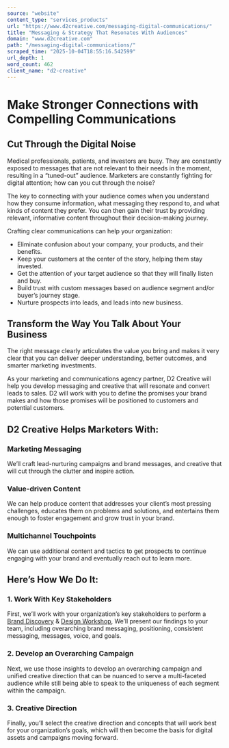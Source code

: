 ```yaml
---
source: "website"
content_type: "services_products"
url: "https://www.d2creative.com/messaging-digital-communications/"
title: "Messaging & Strategy That Resonates With Audiences"
domain: "www.d2creative.com"
path: "/messaging-digital-communications/"
scraped_time: "2025-10-04T18:55:16.542599"
url_depth: 1
word_count: 462
client_name: "d2-creative"
---
```


# Make Stronger Connections with Compelling Communications

## Cut Through the Digital Noise

Medical professionals, patients, and investors are busy. They are constantly exposed to messages that are not relevant to their needs in the moment, resulting in a “tuned-out” audience. Marketers are constantly fighting for digital attention; how can you cut through the noise?

The key to connecting with your audience comes when you understand how they consume information, what messaging they respond to, and what kinds of content they prefer. You can then gain their trust by providing relevant, informative content throughout their decision-making journey.

Crafting clear communications can help your organization:

* Eliminate confusion about your company, your products, and their benefits.
* Keep your customers at the center of the story, helping them stay invested.
* Get the attention of your target audience so that they will finally listen and buy.
* Build trust with custom messages based on audience segment and/or buyer’s journey stage.
* Nurture prospects into leads, and leads into new business.

## Transform the Way You Talk About Your Business

The right message clearly articulates the value you bring and makes it very clear that you can deliver deeper understanding, better outcomes, and smarter marketing investments.

As your marketing and communications agency partner, D2 Creative will help you develop messaging and creative that will resonate and convert leads to sales. D2 will work with you to define the promises your brand makes and how those promises will be positioned to customers and potential customers.

## D2 Creative Helps Marketers With:

### Marketing Messaging

We’ll craft lead-nurturing campaigns and brand messages, and creative that will cut through the clutter and inspire action.

### Value-driven Content

We can help produce content that addresses your client’s most pressing challenges, educates them on problems and solutions, and entertains them enough to foster engagement and grow trust in your brand.

### Multichannel Touchpoints

We can use additional content and tactics to get prospects to continue engaging with your brand and eventually reach out to learn more.

## Here’s How We Do It:

### 1. Work With Key Stakeholders

First, we’ll work with your organization’s key stakeholders to perform a [Brand Discovery](https://www.d2creative.com/capabilities/brand-and-messaging-development/) & [Design Workshop](https://www.d2creative.com/capabilities/website-design-and-app-development/), We’ll present our findings to your team, including overarching brand messaging, positioning, consistent messaging, messages, voice, and goals.

### 2. Develop an Overarching Campaign

Next, we use those insights to develop an overarching campaign and unified creative direction that can be nuanced to serve a multi-faceted audience while still being able to speak to the uniqueness of each segment within the campaign.

### 3. Creative Direction

Finally, you’ll select the creative direction and concepts that will work best for your organization’s goals, which will then become the basis for digital assets and campaigns moving forward.